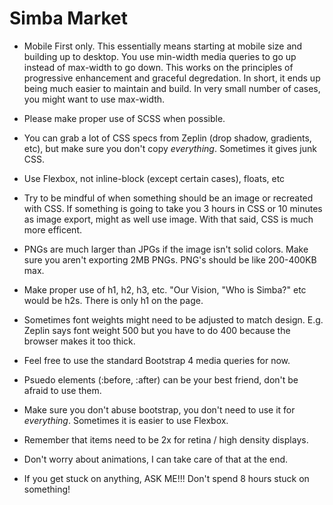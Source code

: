 # Simba Market

- Mobile First only. This essentially means starting at mobile size and building up to desktop. You use min-width media queries to go up instead of max-width to go down. This works on the principles of progressive enhancement and graceful degredation. In short, it ends up being much easier to maintain and build. In very small number of cases, you might want to use max-width.

- Please make proper use of SCSS when possible. 

- You can grab a lot of CSS specs from Zeplin (drop shadow, gradients, etc), but make sure you don't copy *everything*. Sometimes it gives junk CSS.

- Use Flexbox, not inline-block (except certain cases), floats, etc

- Try to be mindful of when something should be an image or recreated with CSS. If something is going to take you 3 hours in CSS or 10 minutes as image export, might as well use image. With that said, CSS is much more efficent.

- PNGs are much larger than JPGs if the image isn't solid colors. Make sure you aren't exporting 2MB PNGs. PNG's should be like 200-400KB max.

- Make proper use of h1, h2, h3, etc. "Our Vision, "Who is Simba?" etc would be h2s. There is only h1 on the page.

- Sometimes font weights might need to be adjusted to match design. E.g. Zeplin says font weight 500 but you have to do 400 because the browser makes it too thick.

- Feel free to use the standard Bootstrap 4 media queries for now.

- Psuedo elements (:before, :after) can be your best friend, don't be afraid to use them.

- Make sure you don't abuse bootstrap, you don't need to use it for *everything*. Sometimes it is easier to use Flexbox.

- Remember that items need to be 2x for retina / high density displays.

- Don't worry about animations, I can take care of that at the end.

- If you get stuck on anything, ASK ME!!! Don't spend 8 hours stuck on something!
